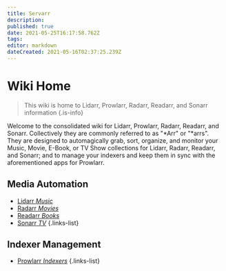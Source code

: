 ```yaml
---
title: Servarr
description: 
published: true
date: 2021-05-25T16:17:58.762Z
tags: 
editor: markdown
dateCreated: 2021-05-16T02:37:25.239Z
---
```


# Wiki Home

> This wiki is home to Lidarr, Prowlarr, Radarr, Readarr, and Sonarr information
{.is-info}

Welcome to the consolidated wiki for Lidarr, Prowlarr, Radarr, Readarr, and Sonarr. Collectively they are commonly referred to as "*Arr" or "*arrs". They are designed to automagically grab, sort, organize, and monitor your Music, Movie, E-Book, or TV Show collections for Lidarr, Radarr, Readarr, and Sonarr; and to manage your indexers and keep them in sync with the aforementioned apps for Prowlarr.

## Media Automation
- [Lidarr *Music*](/lidarr)
- [Radarr *Movies*](/radarr)
- [Readarr *Books*](/readarr)
- [Sonarr *TV*](/sonarr)
{.links-list}

## Indexer Management
- [Prowlarr *Indexers*](/prowlarr)
{.links-list}